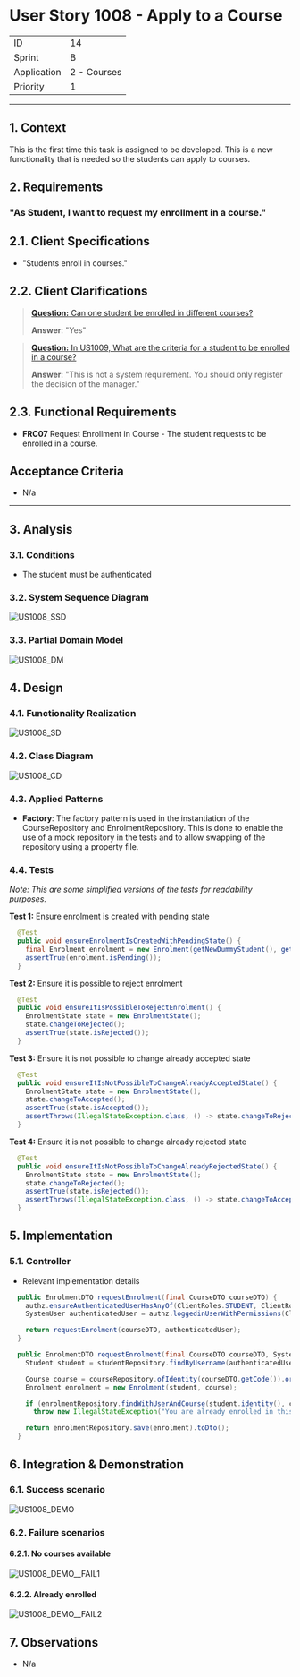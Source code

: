 # User Story 1008 - Apply to a Course

|             |             |
| ----------- | ----------- |
| ID          | 14          |
| Sprint      | B           |
| Application | 2 - Courses |
| Priority    | 1           |

---

## 1. Context

This is the first time this task is assigned to be developed. This is a new functionality that is needed so the students can apply to courses.

## 2. Requirements

### "As Student, I want to request my enrollment in a course."

## 2.1. Client Specifications

- "Students enroll in courses."

## 2.2. Client Clarifications

> [**Question:** Can one student be enrolled in different courses?](https://moodle.isep.ipp.pt/mod/forum/discuss.php?d=21922)
>
> **Answer**: "Yes"

> [**Question:** In US1009, What are the criteria for a student to be enrolled in a course?](https://moodle.isep.ipp.pt/mod/forum/discuss.php?d=22498)
>
> **Answer**: "This is not a system requirement. You should only register the decision of the manager."

## 2.3. Functional Requirements

- **FRC07** Request Enrollment in Course - The student requests to be enrolled in a course.

## Acceptance Criteria

- N/a

---

## 3. Analysis

### 3.1. Conditions

- The student must be authenticated

### 3.2. System Sequence Diagram

![US1008_SSD](out/US1008_SSD.svg)

### 3.3. Partial Domain Model

![US1008_DM](out/US1008_DM.svg)

## 4. Design

### 4.1. Functionality Realization

![US1008_SD](out/US1008_SD.svg)

### 4.2. Class Diagram

![US1008_CD](out/US1008_CD.svg)

### 4.3. Applied Patterns

- **Factory**: The factory pattern is used in the instantiation of the CourseRepository and EnrolmentRepository. This is done to enable the use of a mock repository in the tests and to allow swapping of the repository using a property file.

### 4.4. Tests

_Note: This are some simplified versions of the tests for readability purposes._

**Test 1:** Ensure enrolment is created with pending state

```java
  @Test
  public void ensureEnrolmentIsCreatedWithPendingState() {
    final Enrolment enrolment = new Enrolment(getNewDummyStudent(), getNewDummyCourse());
    assertTrue(enrolment.isPending());
  }
```

**Test 2:** Ensure it is possible to reject enrolment

```java
  @Test
  public void ensureItIsPossibleToRejectEnrolment() {
    EnrolmentState state = new EnrolmentState();
    state.changeToRejected();
    assertTrue(state.isRejected());
  }
```

**Test 3:** Ensure it is not possible to change already accepted state

```java
  @Test
  public void ensureItIsNotPossibleToChangeAlreadyAcceptedState() {
    EnrolmentState state = new EnrolmentState();
    state.changeToAccepted();
    assertTrue(state.isAccepted());
    assertThrows(IllegalStateException.class, () -> state.changeToRejected());
  }
```

**Test 4:** Ensure it is not possible to change already rejected state

```java
  @Test
  public void ensureItIsNotPossibleToChangeAlreadyRejectedState() {
    EnrolmentState state = new EnrolmentState();
    state.changeToRejected();
    assertTrue(state.isRejected());
    assertThrows(IllegalStateException.class, () -> state.changeToAccepted());
  }
```

## 5. Implementation

### 5.1. Controller

- Relevant implementation details

```java
  public EnrolmentDTO requestEnrolment(final CourseDTO courseDTO) {
    authz.ensureAuthenticatedUserHasAnyOf(ClientRoles.STUDENT, ClientRoles.POWER_USER);
    SystemUser authenticatedUser = authz.loggedinUserWithPermissions(ClientRoles.STUDENT).orElseThrow();

    return requestEnrolment(courseDTO, authenticatedUser);
  }

  public EnrolmentDTO requestEnrolment(final CourseDTO courseDTO, SystemUser authenticatedUser) {
    Student student = studentRepository.findByUsername(authenticatedUser.username()).orElseThrow();

    Course course = courseRepository.ofIdentity(courseDTO.getCode()).orElseThrow();
    Enrolment enrolment = new Enrolment(student, course);

    if (enrolmentRepository.findWithUserAndCourse(student.identity(), course.code()).isPresent())
      throw new IllegalStateException("You are already enrolled in this course");

    return enrolmentRepository.save(enrolment).toDto();
  }
```

## 6. Integration & Demonstration

### 6.1. Success scenario

![US1008_DEMO](US1008_DEMO.png)

### 6.2. Failure scenarios

#### 6.2.1. No courses available

![US1008_DEMO__FAIL1](US1008_DEMO_FAIL.png)

#### 6.2.2. Already enrolled

![US1008_DEMO__FAIL2](US1008_DEMO_FAIL2.png)

## 7. Observations

- N/a
